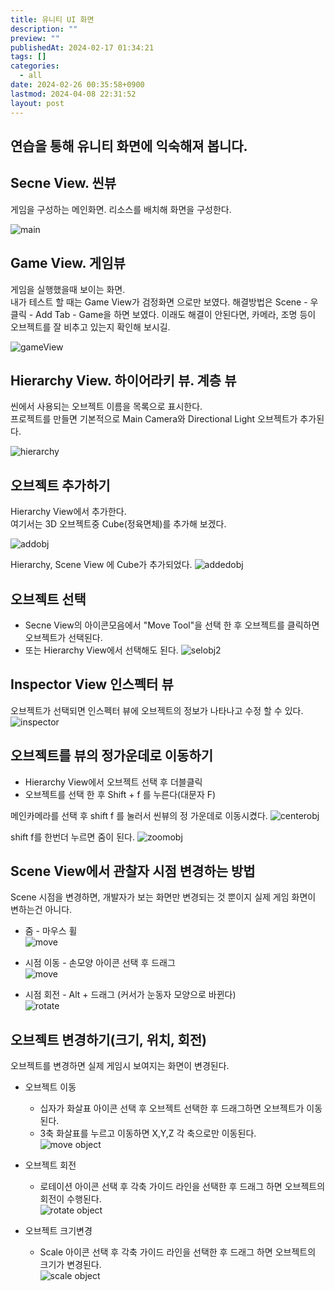 ```yaml
---
title: 유니티 UI 화면
description: ""
preview: ""
publishedAt: 2024-02-17 01:34:21
tags: []
categories:
  - all
date: 2024-02-26 00:35:58+0900
lastmod: 2024-04-08 22:31:52
layout: post
---
```


## 연습을 통해 유니티 화면에 익숙해져 봅니다.

## Secne View. 씬뷰
게임을 구성하는 메인화면. 리소스를 배치해 화면을 구성한다.  

![main](../assets/img/main.png)  

## Game View.  게임뷰
게임을 실행했을때 보이는 화면.  
내가 테스트 할 때는 Game View가 검정화면 으로만 보였다. 
해결방법은 Scene - 우클릭 - Add Tab - Game을 하면 보였다.
이래도 해결이 안된다면, 카메라, 조명 등이 오브젝트를 잘 비추고 있는지 확인해 보시길.

![gameView](../assets/img/gameView.png)

## Hierarchy View. 하이어라키 뷰. 계층 뷰
씬에서 사용되는 오브젝트 이름을 목록으로 표시한다.  
프로젝트를 만들면 기본적으로 Main Camera와 Directional Light 오브젝트가 추가된다.

![hierarchy](../assets/img/hierarchy.png)

## 오브젝트 추가하기
Hierarchy View에서 추가한다.  
여기서는 3D 오브젝트중 Cube(정육면체)를 추가해 보겠다.

![addobj](../assets/img/addobj.png)

Hierarchy, Scene View 에 Cube가 추가되었다.
![addedobj](../assets/img/addedobj.png)

## 오브젝트 선택
* Secne View의 아이콘모음에서 "Move Tool"을 선택 한 후 오브젝트를 클릭하면 오브젝트가 선택된다.
* 또는 Hierarchy View에서 선택해도 된다.
![selobj2](../assets/img/selobj2.png)

## Inspector View 인스펙터 뷰
오브젝트가 선택되면 인스펙터 뷰에 오브젝트의 정보가 나타나고 수정 할 수 있다.
![inspector](../assets/img/inspector.png)

## 오브젝트를 뷰의 정가운데로 이동하기
 * Hierarchy View에서 오브젝트 선택 후 더블클릭
 * 오브젝트를 선택 한 후 Shift + f 를 누른다(대문자 F)

메인카메라를 선택 후 shift f 를 눌러서 씬뷰의 정 가운데로 이동시켰다.
![centerobj](../assets/img/centerobj.png)

shift f를 한번더 누르면 줌이 된다.
![zoomobj](../assets/img/zoomobj.png)


## Scene View에서 관찰자 시점 변경하는 방법
Scene 시점을 변경하면, 개발자가 보는 화면만 변경되는 것 뿐이지 실제 게임 화면이 변하는건 아니다.

* 줌 - 마우스 휠  
![move](../assets/img/zoom.gif)

* 시점 이동 - 손모양 아이콘 선택 후 드래그  
![move](../assets/img/move.gif)

* 시점 회전 - Alt + 드래그 (커서가 눈동자 모양으로 바뀐다)  
![rotate](../assets/img/rotate.gif)  

## 오브젝트 변경하기(크기, 위치, 회전)
오브젝트를 변경하면 실제 게임시 보여지는 화면이 변경된다.

* 오브젝트 이동   
  * 십자가 화살표 아이콘 선택 후 오브젝트 선택한 후 드래그하면 오브젝트가 이동된다.
  * 3축 화살표를 누르고 이동하면 X,Y,Z 각 축으로만 이동된다.  
![move object](../assets/img/move_obj.gif)  

* 오브젝트 회전   
  * 로테이션 아이콘 선택 후 각축 가이드 라인을 선택한 후 드래그 하면 오브젝트의 회전이 수행된다.  
![rotate object](../assets/img/rotate_obj.gif)  
  

* 오브젝트 크기변경   
  * Scale 아이콘 선택 후 각축 가이드 라인을 선택한 후 드래그 하면 오브젝트의 크기가 변경된다.  
![scale object](../assets/img/scale_obj.gif)  
